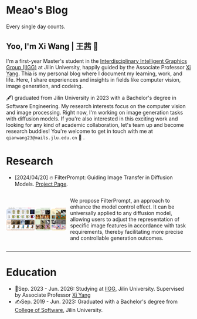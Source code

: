 # Meao's Blog 
Every single day counts.

## Yoo, I'm Xi Wang | 王茜 👋
I'm a first-year Master's student in the [Interdisciplinary Intelligent Graphics Group (IIGG)](https://yang-group.github.io/#/) at Jilin University, happily guided by the  Associate Professor [Xi Yang](https://keepthinkingyx.github.io/Xi-Yang/). Thia is my personal blog where I document my learning, work, and life. Here, I share experiences and insights in fields like computer vision, image generation, and codeing. 

🖋I graduated from Jilin University in 2023 with a Bachelor's degree in Software Engineering. My research interests focus on the computer vision and image processing. Right now, I'm working on image generation tasks with diffusion models. If you're also interested in this exciting work and looking for any kind of academic collaboration, let's team up and become research buddies! You're welcome to get in touch with me at `qianwang23@mails.jlu.edu.cn` 🍻 .

# Research
- [2024/04/20] 🔥 FilterPrompt: Guiding Image Transfer in Diffusion Models. [Project Page](https://meaoxixi.github.io/FilterPrompt/).

<div style="display: flex; align-items: center; width: 100%; max-width: 100%;">
  <div style="flex: 1; display: flex; justify-content: center; align-items: center; margin-right: 10px;">
    <img src="/img/filterPrompt.png" alt="description" style="max-width: 100%; height: auto;">
  </div>
  <div style="flex: 2;">
    <p>We propose FilterPrompt, an approach to enhance the model control effect. It can be universally applied to any diffusion model, allowing users to adjust the representation of specific image features in accordance with task requirements, thereby facilitating more precise and controllable generation outcomes.</p>
  </div>
</div>



---
# Education
- 🏃Sep. 2023 - Jun. 2026: Studying at [IIGG](https://yang-group.github.io/#/), Jilin University. Supervised by Associate Professor [Xi Yang](https://keepthinkingyx.github.io/Xi-Yang/) 
- ✍️Sep. 2019 - Jun. 2023: Graduated with a Bachelor's degree from [College of Software](https://csw.jlu.edu.cn/), Jilin University.

